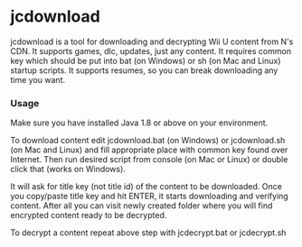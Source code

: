 # jcdownload

jcdownload is a tool for downloading and decrypting Wii U content from N's CDN. It supports games, dlc, updates, just any content. It requires common key which should be put into bat (on Windows) or sh (on Mac and Linux) startup scripts. It supports resumes, so you can break downloading any time you want.

### Usage

Make sure you have installed Java 1.8 or above on your environment.

To download content edit jcdownload.bat (on Windows) or jcdownload.sh (on Mac and Linux) and fill appropriate place with common key found over Internet.
Then run desired script from console (on Mac or Linux) or double click that (works on Windows).

It will ask for title key (not title id) of the content to be downloaded. Once you copy/paste title key and hit ENTER, it starts downloading and verifying content. After all you can visit newly created folder where you will find encrypted content ready to be decrypted.

To decrypt a content repeat above step with jcdecrypt.bat or jcdecrypt.sh